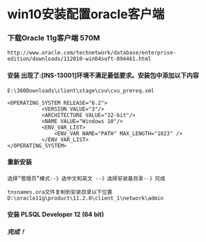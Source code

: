 # win10安装配置oracle客户端

### 下载Oracle 11g客户端 570M
```
http://www.oracle.com/technetwork/database/enterprise-edition/downloads/112010-win64soft-094461.html
```

#### 安装 出现了:[INS-13001]环境不满足最低要求。安装包中添加以下内容
```
E:\360Downloads\client\stage\cvu\cvu_prereq.xml

<OPERATING_SYSTEM RELEASE="6.2">
           <VERSION VALUE="3"/>
           <ARCHITECTURE VALUE="32-bit"/>
           <NAME VALUE="Windows 10"/>
           <ENV_VAR_LIST>
               <ENV_VAR NAME="PATH" MAX_LENGTH="1023" />
           </ENV_VAR_LIST>
</OPERATING_SYSTEM>

```

#### 重新安装
```
选择“管理员”模式--》选中文和英文 --》选择安装基目录--》完成

tnsnames.ora文件复制到安装目录以下位置
D:\oracle11g\product\11.2.0\client_1\network\admin
```

#### 安装 PLSQL Developer 12 (64 bit)

##### 完成！